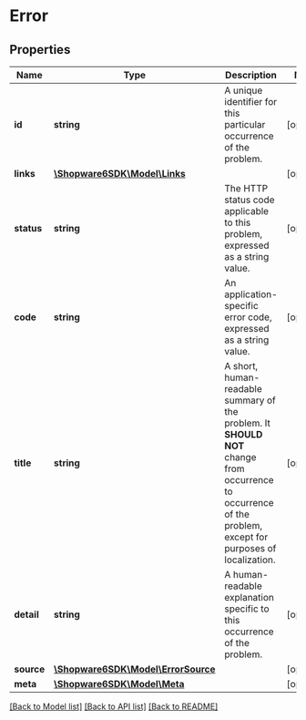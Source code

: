 # Error

## Properties
Name | Type | Description | Notes
------------ | ------------- | ------------- | -------------
**id** | **string** | A unique identifier for this particular occurrence of the problem. | [optional] 
**links** | [**\Shopware6SDK\Model\Links**](Links.md) |  | [optional] 
**status** | **string** | The HTTP status code applicable to this problem, expressed as a string value. | [optional] 
**code** | **string** | An application-specific error code, expressed as a string value. | [optional] 
**title** | **string** | A short, human-readable summary of the problem. It **SHOULD NOT** change from occurrence to occurrence of the problem, except for purposes of localization. | [optional] 
**detail** | **string** | A human-readable explanation specific to this occurrence of the problem. | [optional] 
**source** | [**\Shopware6SDK\Model\ErrorSource**](ErrorSource.md) |  | [optional] 
**meta** | [**\Shopware6SDK\Model\Meta**](Meta.md) |  | [optional] 

[[Back to Model list]](../../README.md#documentation-for-models) [[Back to API list]](../../README.md#documentation-for-api-endpoints) [[Back to README]](../../README.md)

